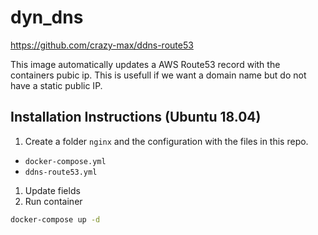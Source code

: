 # dyn_dns
https://github.com/crazy-max/ddns-route53

This image automatically updates a AWS Route53 record with the containers pubic ip. This is usefull if we want a domain name but do not have a static public IP.

## Installation Instructions (Ubuntu 18.04)
1. Create a folder `nginx` and the configuration with the files in this repo.
  *  `docker-compose.yml`
  *  `ddns-route53.yml`

1. Update fields
1. Run container
```sh
docker-compose up -d
```
